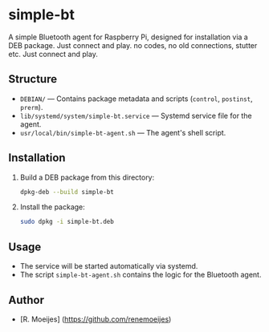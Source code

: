 # simple-bt

A simple Bluetooth agent for Raspberry Pi, designed for installation via a DEB package.
Just connect and play. no codes, no old connections, stutter etc. Just connect and play.


## Structure
- `DEBIAN/` — Contains package metadata and scripts (`control`, `postinst`, `prerm`).
- `lib/systemd/system/simple-bt.service` — Systemd service file for the agent.
- `usr/local/bin/simple-bt-agent.sh` — The agent's shell script.

## Installation
1. Build a DEB package from this directory:
   ```sh
   dpkg-deb --build simple-bt
   ```
2. Install the package:
   ```sh
   sudo dpkg -i simple-bt.deb
   ```

## Usage
- The service will be started automatically via systemd.
- The script `simple-bt-agent.sh` contains the logic for the Bluetooth agent.

## Author
- [R. Moeijes] (https://github.com/renemoeijes)